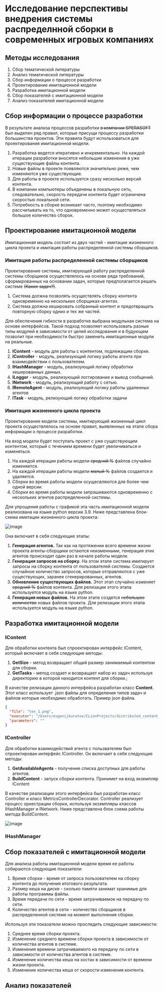 # Исследование перспективы внедрения системы распределнной сборки в современных игровых компаниях

## Методы исследования

1. Сбор тематической литературы
2. Анализ тематической литературы
3. Сбор информации о процессе разработки
4. Проектирование имитационной модели
5. Разработка имитационной модели
6. Сбор показателей с имитационной модели
7. Анализ показателей имитационной модели

## Сбор информации о процессе разработки

В результате анализа процессов разработки ~~в компании SPERASOFT~~ был выделен ряд правил, которые присущи процессу разработки большинства проектов. Эти правила будут использоваться для проектирования имитационной модели.

1. Разработка ведется итеративно и инкрементально. На каждой итерации разработки вносятся небольшие изменения в уже существующие файлы контента.
2. Новые файлы в проекте появляются значительно реже, чем изменяются уже существующие.
3. Для работы в проекте используется сразу несколько версий контента.
4. В компании компьютеры объеденены в локальную сеть, следовательно, скорость передачи контента будет ограничена скоростью локальной сети.
5. Потребность в сборке возникает часто, поэтому необходимо рассчитывать на то, что одновременно может осуществляться большое количество сборок.

## Проектирование имитационной модели

Имитационная модель состоит из двух частей - имитация жизненного цикла проекта и имитация работы распределенной системы сборщиков.

### Имитация работы распределенной системы сборщиков

Проектирование системы, имитирующей работу распределенной системы сборщиков осуществлялось на основе ряда требований, сформированных на основании задач, которые предполагается решать системе ~~(Каких задач?)~~.

1. Система должна позволять осуществлять сборку контента одновременно на нескольких сборщиках-агентах.
2. Система должна кешировать собранный контент и предотвращать повторную сборку одних и тех же частей.

Для обеспечения гибкости в разработке выбрана модульная система на основе интерфейсов. Такой подход позволяет использовать разные типы модулей в зависимости от целей исследования и в будующем позволит при необходимости быстро заменить имитационные модули на реальные.

1. **IContent** - модуль для работы с контентом, подлежащим сборке.
2. **IController** - модуль, реализующий логику работы агента при взаимодействии с пользователем. 
3. **IHashManager** - модуль, реализующий логику обработки хешированных данных.
4. **ILogger** - модуль, реализующий логгирование и вывод сообщений.
5. **INetwork** - модуль, реализующий работу с сетью.
6. **IRemoteAgent** - модуль, реализующий логику работы удаленных агентов
7. **ITask** - модуль, релизующий логику обработки задачи

### Имитация жизненного цикла проекта

Проектирование модели системы, имитирующий жизненный цикл проекта осуществлялось на основе правил, выявленных на этапе сбора информации о процессе разработки.

На вход модели будет поступать проект с уже существующим контентом, который с течением времени будет увеличиваться и изменяться.
1. На каждой итерации работы модели ~~средний %~~ файлов случайно изменяется.
2. На каждой итерации работы модели ~~малый %~~ файлов создается и удаляется.
3. Сборки во время работы модели осущесвляются для более чем одной версии.
4. Сборки во время работы модкли запрашиваются одновременно с нескольких агентов распределенной системы.

Для упрощения работы с графикой эта часть имитационной модели реализована на языке python версии 3.9. Ниже представлена блок-схема имитации жизненного цикла проекта:

![image](../Diagramms/Lifecycle_Imitation.png)

Она включает в себя следующие этапы:

1. **Генерация агентов.** Так как на протяжении всего времени жизни проекта агенты-сборщики остаются неизменными, генерация этих агентов происходит один раз в начале работы модели.
2. **Генерация запросов на сборку.** На этом этапе система имитирует запросы на сборку контента от пользователей системы. Создается случайное количество запросов, которые отправляются с уже существующих, заранее сгенерированных, агентов.
3. **Обновление существующих файлов.** Этот этап случайно изменяет ~~средний %~~ файлов контента. Для релизации этого этапа используется модуль на языке python.
4. **Генерация новых файлов.** На этом этапе создется ~~небольшое количество~~ новых файлов проекта. Для релизации этого этапа используется модуль на языке python.

## Разработка имитационной модели

### IContent

Для обработки контента был спроектирован интерфейс IContent, который включает в себя следующие методы:

1. **GetSize** - метод возвращает общий размер занимаемый контентом для сборки.
2. **GetTasks** - метод создает и возвращает набор из задач используя директорию в которой находится контент для сборки.;

В качестве релизации данного интерфейса разработан класс **Content**. Этот класс использует .json файлы для определения типов задач и файлов которые необходимо обработать. Пример json файла.
```json
{
  "file": "tex_1.png",
  "executor": "/Users/evgenijkuratov/CLionProjects/distributed_content_builder/tools/compress_file.py",
  "parameters": ""
}
```

### IController

Для обработки взаимодействий агента с пользвателем был спроектирован интерфейс IController. Он включает в себя следующие методы:

1. **GetAvailableAgents** - получение списка доступных для работы агентов.
2. **BuildContent** - запуск сборки контента. Принимет на вход экземпляр IContent

В качестве реализации этого интерфейса был разработан класс Controller и класс MetricsControllerDecorator.
Controller реализует процесс оркестрации сборки, используя экзэмпляры классов IHashManager и INetwork. Ниже представлена блок схема работы метода BuildContent.

![image](../Diagramms/Controller_Workflow.png)

### IHashManager


## Сбор показателей с имитационной модели

Для анализа работы имитационной модели время ее работы собираются следующие показатели:

1. Время сборки - время от запроса пользователем на сборку контента до получения итогового результата.
2. Размер кеша на диске - сколько памяти занимат хранимые для работы программы файлы.
3. Время передачи по сети - время затрачиваемое на передачу по сети.
4. Количество агентов в сети - количество сборщиков в распределенной системе на момент выполнения сборки.

Используя эти показатели можно проследить следующие зависимости:

1. Среднее время сборки проекта.
2. Изменение среднего времени сборки проекта в зависимости от количества агентов в системе.
3. Изменения времени затрачиваемого на передачу по сети в зависимости от количества агентов в системе.
4. Изменение количества кеша на хостах в зависимости от времени жизни проекта.
5. Изменение количества кеша от скорости изменения контента.

## Анализ показателей

